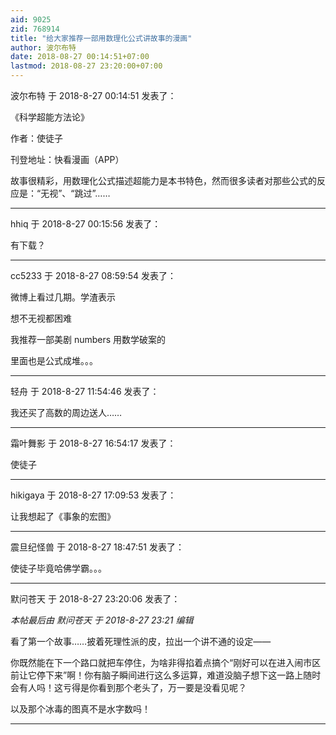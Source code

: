 ```yaml
---
aid: 9025
zid: 768914
title: "给大家推荐一部用数理化公式讲故事的漫画"
author: 波尔布特
date: 2018-08-27 00:14:51+07:00
lastmod: 2018-08-27 23:20:00+07:00
---
```


波尔布特 于 2018-8-27 00:14:51 发表了：

《科学超能方法论》

作者：使徒子

刊登地址：快看漫画（APP）

故事很精彩，用数理化公式描述超能力是本书特色，然而很多读者对那些公式的反应是：“无视”、“跳过”……

---

hhiq 于 2018-8-27 00:15:56 发表了：

有下载？

---

cc5233 于 2018-8-27 08:59:54 发表了：

微博上看过几期。学渣表示

想不无视都困难

我推荐一部美剧 numbers 用数学破案的

里面也是公式成堆。。。

---

轻舟 于 2018-8-27 11:54:46 发表了：

我还买了高数的周边送人……

---

霜叶舞影 于 2018-8-27 16:54:17 发表了：

使徒子

---

hikigaya 于 2018-8-27 17:09:53 发表了：

让我想起了《事象的宏图》

---

震旦纪怪兽 于 2018-8-27 18:47:51 发表了：

使徒子毕竟哈佛学霸。。。

---

默问苍天 于 2018-8-27 23:20:06 发表了：

_本帖最后由 默问苍天 于 2018-8-27 23:21 编辑_

看了第一个故事……披着死理性派的皮，拉出一个讲不通的设定——

你既然能在下一个路口就把车停住，为啥非得掐着点搞个“刚好可以在进入闹市区前让它停下来”啊！你有脑子瞬间进行这么多运算，难道没脑子想下这一路上随时会有人吗！这亏得是你看到那个老头了，万一要是没看见呢？

以及那个冰毒的图真不是水字数吗！

---
